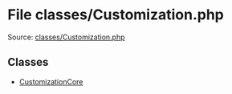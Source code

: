 File classes/Customization.php
=========

Source: [classes/Customization.php](https://github.com/PrestaShop/PrestaShop/blob/1.6.1.3/classes/Customization.php)


Classes
-------

* [CustomizationCore](class.CustomizationCore.md)

